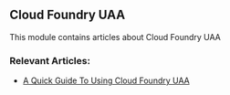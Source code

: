 ## Cloud Foundry UAA

This module contains articles about Cloud Foundry UAA

### Relevant Articles:

- [A Quick Guide To Using Cloud Foundry UAA](https://www.surya.com/cloud-foundry-uaa)
